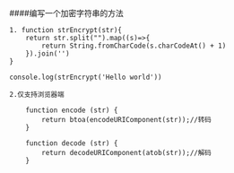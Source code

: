 ####编写一个加密字符串的方法

    1. function strEncrypt(str){
        return str.split("").map((s)=>{
            return String.fromCharCode(s.charCodeAt() + 1)
        }).join('')
    }

    console.log(strEncrypt('Hello world'))

    2.仅支持浏览器端

        function encode (str) {
	        return btoa(encodeURIComponent(str));//转码
        }

        function decode (str) {
	        return decodeURIComponent(atob(str));//解码
        }